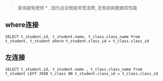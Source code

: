 > 查询避免使用 * , 因为这会倒是带宽浪费, 还有损耗数据库性能
## where连接

```
SELECT t_student.id, t_student.name, t_class.class_name From t_student, t_student where t_student.class_id = t_class.class_id
```


## 左连接
```
SELECT t_student.id, t_student.name , t_class.class_name from t_student LEFT JOIN t_class ON t_student.class_id = t_class.class_id
```